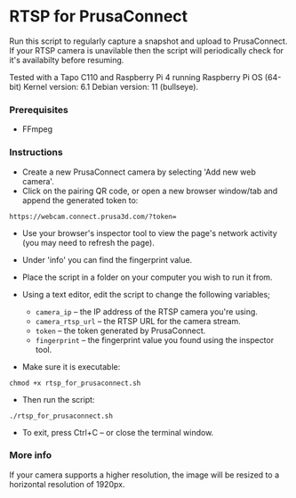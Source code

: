 # RTSP for PrusaConnect
Run this script to regularly capture a snapshot and upload to PrusaConnect. If your RTSP camera is unavilable then the script will periodically check for it's availabilty before resuming.

Tested with a Tapo C110 and Raspberry Pi 4 running Raspberry Pi OS (64-bit) Kernel version: 6.1 Debian version: 11 (bullseye).

### Prerequisites
- FFmpeg

### Instructions
- Create a new PrusaConnect camera by selecting 'Add new web camera'.
- Click on the pairing QR code, or open a new browser window/tab and append the generated token to:
```
https://webcam.connect.prusa3d.com/?token=
```
- Use your browser's inspector tool to view the page's network activity (you may need to refresh the page).
- Under 'info' you can find the fingerprint value.
- Place the script in a folder on your computer you wish to run it from.
- Using a text editor, edit the script to change the following variables;
  - `camera_ip` – the IP address of the RTSP camera you're using.
  - `camera_rtsp_url` – the RTSP URL for the camera stream.
  - `token` – the token generated by PrusaConnect.
  - `fingerprint` – the fingerprint value you found using the inspector tool.

- Make sure it is executable:
```
chmod +x rtsp_for_prusaconnect.sh
```
- Then run the script:
```
./rtsp_for_prusaconnect.sh
```
- To exit, press Ctrl+C – or close the terminal window.

### More info
If your camera supports a higher resolution, the image will be resized to a horizontal resolution of 1920px.
